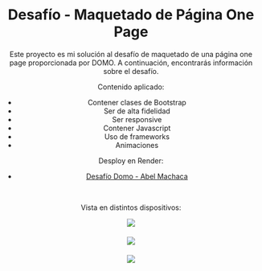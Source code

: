 <div style="text-align: center;">
  <h1>Desafío - Maquetado de Página One Page</h1>
  <p>Este proyecto es mi solución al desafío de maquetado de una página one page proporcionada por DOMO. A continuación, encontrarás información sobre el desafío.</p>

  <p>Contenido aplicado:</p>

  <ul>
   <li>Contener clases de Bootstrap</li>
    <li>Ser de alta fidelidad</li>
    <li>Ser responsive</li>
    <li>Contener Javascript</li> 
    <li>Uso de frameworks</li>
    <li>Animaciones</li>   
  </ul>

  <p>Desploy en Render:</p>
  
  * [Desafío Domo - Abel Machaca](https://desafio-frontend.onrender.com)
  
  <br>
<p>Vista en distintos dispositivos:</p>
<div style="max-width: 400px; margin: auto; margin-bottom: 20px;">
  <img src="https://res.cloudinary.com/dsuuinvqp/image/upload/v1713982645/Macbook-Air-localhost_cqcmds.png" />
  </div>
  <div style="max-width: 250px; margin: auto; margin-bottom: 20px;">
<img src="https://res.cloudinary.com/dsuuinvqp/image/upload/v1713982627/iPad-PRO-11-localhost_dxgr5w.png" />
</div>
<div style="max-width: 150px; margin: auto; margin-bottom: 20px;">
<img src="https://res.cloudinary.com/dsuuinvqp/image/upload/v1713982622/iPhone-12-PRO-MAX-localhost_i5pzzl.png" />
</div>
 


</div>


